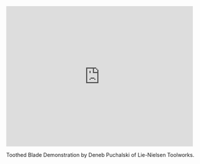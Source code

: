 <iframe width="500" height="375"  id="youtube_iframe" src="https://www.youtube.com/embed/Gl8Tj1lUha4?feature=oembed&amp;enablejsapi=1&amp;origin=http://safe.txmblr.com&amp;wmode=opaque" frameborder="0" allow="accelerometer; autoplay; encrypted-media; gyroscope; picture-in-picture" allowfullscreen></iframe>

Toothed Blade Demonstration by Deneb Puchalski of Lie-Nielsen Toolworks.
